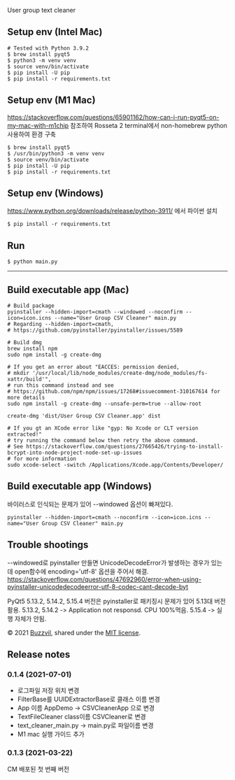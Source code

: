User group text cleaner

## Setup env (Intel Mac)
```shell script
# Tested with Python 3.9.2
$ brew install pyqt5
$ python3 -m venv venv
$ source venv/bin/activate
$ pip install -U pip
$ pip install -r requirements.txt
```

## Setup env (M1 Mac)
https://stackoverflow.com/questions/65901162/how-can-i-run-pyqt5-on-my-mac-with-m1chip 참조하여 Rosseta 2 terminal에서 non-homebrew python 사용하여 환경 구축
```shell script
$ brew install pyqt5
$ /usr/bin/python3 -m venv venv
$ source venv/bin/activate
$ pip install -U pip
$ pip install -r requirements.txt
```

## Setup env (Windows)
https://www.python.org/downloads/release/python-3911/ 에서 파이썬 설치
```shell script
$ pip install -r requirements.txt
```

## Run
```shell script
$ python main.py
```
---

## Build executable app (Mac)
```shell script
# Build package
pyinstaller --hidden-import=cmath --windowed --noconfirm --icon=icon.icns --name="User Group CSV Cleaner" main.py
# Regarding --hidden-import=cmath,
# https://github.com/pyinstaller/pyinstaller/issues/5589

# Build dmg
brew install npm
sudo npm install -g create-dmg

# If you get an error about "EACCES: permission denied,
# mkdir '/usr/local/lib/node_modules/create-dmg/node_modules/fs-xattr/build'", 
# run this command instead and see 
# https://github.com/npm/npm/issues/17268#issuecomment-310167614 for more details
sudo npm install -g create-dmg --unsafe-perm=true --allow-root

create-dmg 'dist/User Group CSV Cleaner.app' dist

# If you gt an XCode error like "gyp: No Xcode or CLT version extracted!"
# try running the command below then retry the above command.
# See https://stackoverflow.com/questions/27665426/trying-to-install-bcrypt-into-node-project-node-set-up-issues
# for more information
sudo xcode-select -switch /Applications/Xcode.app/Contents/Developer/
```

## Build executable app (Windows)
바이러스로 인식되는 문제가 있어 --windowed 옵션이 빠져있다.
```shell script
pyinstaller --hidden-import=cmath --noconfirm --icon=icon.icns --name="User Group CSV Cleaner" main.py
```

## Trouble shootings
--windowed로 pyinstaller 만들면 UnicodeDecodeError가 발생하는 경우가 있는데 open함수에 encoding='utf-8' 옵션을 주어서 해결.
https://stackoverflow.com/questions/47692960/error-when-using-pyinstaller-unicodedecodeerror-utf-8-codec-cant-decode-byt

PyQt5 5.13.2, 5.14.2, 5.15.4 버전은 pyinstaller로 패키징시 문제가 있어 5.13대 버전 활용.
5.13.2, 5.14.2 -> Application not responsd. CPU 100%먹음.
5.15.4 -> 실행 자체가 안됨.

© 2021 [Buzzvil](http://www.buzzvil.com), shared under the [MIT license](http://www.opensource.org/licenses/MIT).

## Release notes

### 0.1.4 (2021-07-01)
- 로그파일 저장 위치 변경
- FilterBase를 UUIDExtractorBase로 클래스 이름 변경
- App 이름 AppDemo -> CSVCleanerApp 으로 변경
- TextFileCleaner class이름 CSVCleaner로 변경
- text_cleaner_main.py -> main.py로 파일이름 변경
- M1 mac 실행 가이드 추가

### 0.1.3 (2021-03-22)
CM 배포된 첫 번째 버전
